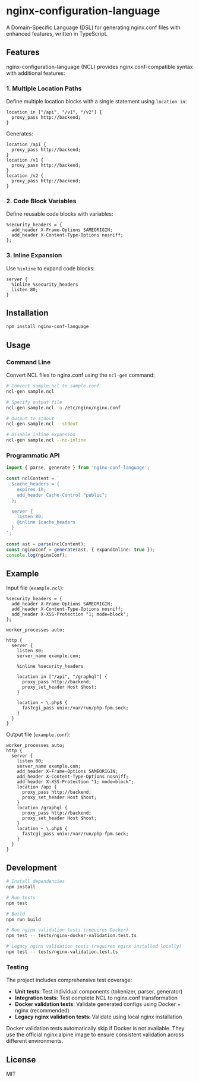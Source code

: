 # nginx-configuration-language

A Domain-Specific Language (DSL) for generating nginx.conf files with enhanced features, written in TypeScript.

## Features

nginx-configuration-language (NCL) provides nginx.conf-compatible syntax with additional features:

### 1. Multiple Location Paths
Define multiple location blocks with a single statement using `location in`:

```ncl
location in ["/api", "/v1", "/v2"] {
  proxy_pass http://backend;
}
```

Generates:
```nginx
location /api {
  proxy_pass http://backend;
}
location /v1 {
  proxy_pass http://backend;
}
location /v2 {
  proxy_pass http://backend;
}
```

### 2. Code Block Variables
Define reusable code blocks with variables:

```ncl
%security_headers = {
  add_header X-Frame-Options SAMEORIGIN;
  add_header X-Content-Type-Options nosniff;
};
```

### 3. Inline Expansion
Use `%inline` to expand code blocks:

```ncl
server {
  %inline %security_headers
  listen 80;
}
```

## Installation

```bash
npm install nginx-conf-language
```

## Usage

### Command Line

Convert NCL files to nginx.conf using the `ncl-gen` command:

```bash
# Convert sample.ncl to sample.conf
ncl-gen sample.ncl

# Specify output file
ncl-gen sample.ncl -o /etc/nginx/nginx.conf

# Output to stdout
ncl-gen sample.ncl --stdout

# Disable inline expansion
ncl-gen sample.ncl --no-inline
```

### Programmatic API

```typescript
import { parse, generate } from 'nginx-conf-language';

const nclContent = `
  $cache_headers = {
    expires 1h;
    add_header Cache-Control "public";
  };

  server {
    listen 80;
    @inline $cache_headers
  }
`;

const ast = parse(nclContent);
const nginxConf = generate(ast, { expandInline: true });
console.log(nginxConf);
```

## Example

Input file (`example.ncl`):
```ncl
%security_headers = {
  add_header X-Frame-Options SAMEORIGIN;
  add_header X-Content-Type-Options nosniff;
  add_header X-XSS-Protection "1; mode=block";
};

worker_processes auto;

http {
  server {
    listen 80;
    server_name example.com;

    %inline %security_headers

    location in ["/api", "/graphql"] {
      proxy_pass http://backend;
      proxy_set_header Host $host;
    }

    location ~ \.php$ {
      fastcgi_pass unix:/var/run/php-fpm.sock;
    }
  }
}
```

Output file (`example.conf`):
```nginx
worker_processes auto;
http {
  server {
    listen 80;
    server_name example.com;
    add_header X-Frame-Options SAMEORIGIN;
    add_header X-Content-Type-Options nosniff;
    add_header X-XSS-Protection "1; mode=block";
    location /api {
      proxy_pass http://backend;
      proxy_set_header Host $host;
    }
    location /graphql {
      proxy_pass http://backend;
      proxy_set_header Host $host;
    }
    location ~ \.php$ {
      fastcgi_pass unix:/var/run/php-fpm.sock;
    }
  }
}
```

## Development

```bash
# Install dependencies
npm install

# Run tests
npm test

# Build
npm run build

# Run nginx validation tests (requires Docker)
npm test -- tests/nginx-docker-validation.test.ts

# Legacy nginx validation tests (requires nginx installed locally)
npm test -- tests/nginx-validation.test.ts
```

### Testing

The project includes comprehensive test coverage:

- **Unit tests**: Test individual components (tokenizer, parser, generator)
- **Integration tests**: Test complete NCL to nginx.conf transformation
- **Docker validation tests**: Validate generated configs using Docker + nginx (recommended)
- **Legacy nginx validation tests**: Validate using local nginx installation

Docker validation tests automatically skip if Docker is not available. They use the official nginx:alpine image to ensure consistent validation across different environments.

## License

MIT
